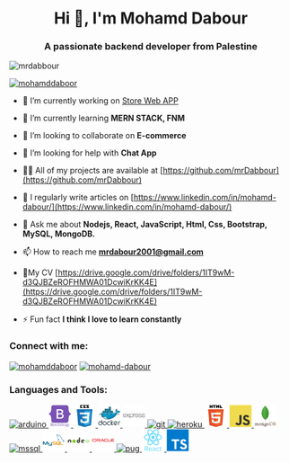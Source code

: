 <h1 align="center">Hi 👋, I'm Mohamd Dabour</h1>
<h3 align="center">A passionate backend developer from Palestine</h3>
<p align="left"> <img src="https://komarev.com/ghpvc/?username=mrdabbour&label=Profile%20views&color=0e75b6&style=flat" alt="mrdabbour" /> </p>
<p align="left"> <a href="https://twitter.com/mohamddaboor" target="blank"><img src="https://img.shields.io/twitter/follow/mohamddaboor?logo=twitter&style=for-the-badge" alt="mohamddaboor" /></a> </p>

- 🔭 I’m currently working on [Store Web APP](https://github.com/mrDabbour/Store_Web-Application-MERN-)

- 🌱 I’m currently learning **MERN STACK, FNM**

- 👯 I’m looking to collaborate on **E-commerce**

- 🤝 I’m looking for help with **Chat App**

- 👨‍💻 All of my projects are available at [https://github.com/mrDabbour](https://github.com/mrDabbour)

- 📝 I regularly write articles on [https://www.linkedin.com/in/mohamd-dabour/](https://www.linkedin.com/in/mohamd-dabour/)

- 💬 Ask me about **Nodejs, React, JavaScript, Html, Css, Bootstrap, MySQL, MongoDB.**

- 📫 How to reach me **mrdabour2001@gmail.com**

- 📄My CV [https://drive.google.com/drive/folders/1IT9wM-d3QJBZeROFHMWA01DcwiKrKK4E](https://drive.google.com/drive/folders/1IT9wM-d3QJBZeROFHMWA01DcwiKrKK4E)

- ⚡ Fun fact **I think I love to learn constantly**

<h3 align="left">Connect with me:</h3>
<p align="left">
<a href="https://twitter.com/mohamddaboor" target="blank"><img align="center" src="https://raw.githubusercontent.com/rahuldkjain/github-profile-readme-generator/master/src/images/icons/Social/twitter.svg" alt="mohamddaboor" height="30" width="40" /></a>
<a href="https://linkedin.com/in/mohamd-dabour" target="blank"><img align="center" src="https://raw.githubusercontent.com/rahuldkjain/github-profile-readme-generator/master/src/images/icons/Social/linked-in-alt.svg" alt="mohamd-dabour" height="30" width="40" /></a>
</p>

<h3 align="left">Languages and Tools:</h3>
<p align="left"> <a href="https://www.arduino.cc/" target="_blank" rel="noreferrer"> <img src="https://cdn.worldvectorlogo.com/logos/arduino-1.svg" alt="arduino" width="40" height="40"/> </a> <a href="https://getbootstrap.com" target="_blank" rel="noreferrer"> <img src="https://raw.githubusercontent.com/devicons/devicon/master/icons/bootstrap/bootstrap-plain-wordmark.svg" alt="bootstrap" width="40" height="40"/> </a> <a href="https://www.w3schools.com/css/" target="_blank" rel="noreferrer"> <img src="https://raw.githubusercontent.com/devicons/devicon/master/icons/css3/css3-original-wordmark.svg" alt="css3" width="40" height="40"/> </a> <a href="https://www.docker.com/" target="_blank" rel="noreferrer"> <img src="https://raw.githubusercontent.com/devicons/devicon/master/icons/docker/docker-original-wordmark.svg" alt="docker" width="40" height="40"/> </a> <a href="https://expressjs.com" target="_blank" rel="noreferrer"> <img src="https://raw.githubusercontent.com/devicons/devicon/master/icons/express/express-original-wordmark.svg" alt="express" width="40" height="40"/> </a> <a href="https://git-scm.com/" target="_blank" rel="noreferrer"> <img src="https://www.vectorlogo.zone/logos/git-scm/git-scm-icon.svg" alt="git" width="40" height="40"/> </a> <a href="https://heroku.com" target="_blank" rel="noreferrer"> <img src="https://www.vectorlogo.zone/logos/heroku/heroku-icon.svg" alt="heroku" width="40" height="40"/> </a> <a href="https://www.w3.org/html/" target="_blank" rel="noreferrer"> <img src="https://raw.githubusercontent.com/devicons/devicon/master/icons/html5/html5-original-wordmark.svg" alt="html5" width="40" height="40"/> </a> <a href="https://developer.mozilla.org/en-US/docs/Web/JavaScript" target="_blank" rel="noreferrer"> <img src="https://raw.githubusercontent.com/devicons/devicon/master/icons/javascript/javascript-original.svg" alt="javascript" width="40" height="40"/> </a> <a href="https://www.mongodb.com/" target="_blank" rel="noreferrer"> <img src="https://raw.githubusercontent.com/devicons/devicon/master/icons/mongodb/mongodb-original-wordmark.svg" alt="mongodb" width="40" height="40"/> </a> <a href="https://www.microsoft.com/en-us/sql-server" target="_blank" rel="noreferrer"> <img src="https://www.svgrepo.com/show/303229/microsoft-sql-server-logo.svg" alt="mssql" width="40" height="40"/> </a> <a href="https://www.mysql.com/" target="_blank" rel="noreferrer"> <img src="https://raw.githubusercontent.com/devicons/devicon/master/icons/mysql/mysql-original-wordmark.svg" alt="mysql" width="40" height="40"/> </a> <a href="https://nodejs.org" target="_blank" rel="noreferrer"> <img src="https://raw.githubusercontent.com/devicons/devicon/master/icons/nodejs/nodejs-original-wordmark.svg" alt="nodejs" width="40" height="40"/> </a> <a href="https://www.oracle.com/" target="_blank" rel="noreferrer"> <img src="https://raw.githubusercontent.com/devicons/devicon/master/icons/oracle/oracle-original.svg" alt="oracle" width="40" height="40"/> </a> <a href="https://pugjs.org" target="_blank" rel="noreferrer"> <img src="https://cdn.worldvectorlogo.com/logos/pug.svg" alt="pug" width="40" height="40"/> </a> <a href="https://reactjs.org/" target="_blank" rel="noreferrer"> <img src="https://raw.githubusercontent.com/devicons/devicon/master/icons/react/react-original-wordmark.svg" alt="react" width="40" height="40"/> </a> <a href="https://www.typescriptlang.org/" target="_blank" rel="noreferrer"> <img src="https://raw.githubusercontent.com/devicons/devicon/master/icons/typescript/typescript-original.svg" alt="typescript" width="40" height="40"/> </a> </p>

